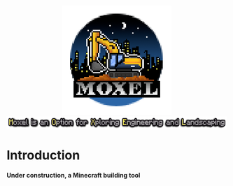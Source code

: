 <div align="center">
    <div>
      <img src="docs/assets/logo@2.75x.png"
            alt="logo" 
            style="width: 250px; image-rendering: pixelated;"
        />
    </div>
    <div>
        <img src="docs/assets/subtitle.png"
            alt="logo" 
            style="height: 30px;"
        />
    </div>
</div>

# Introduction

#### Under construction, a Minecraft building tool